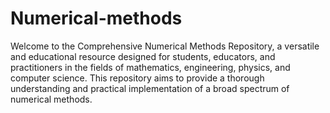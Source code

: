# Numerical-methods
Welcome to the Comprehensive Numerical Methods Repository, a versatile and educational resource designed for students, educators, and practitioners in the fields of mathematics, engineering, physics, and computer science. This repository aims to provide a thorough understanding and practical implementation of a broad spectrum of numerical methods.
